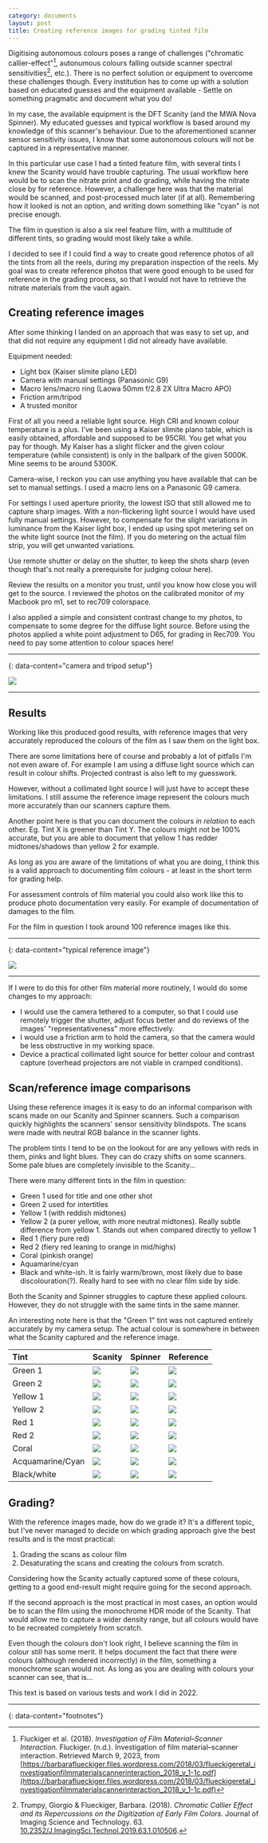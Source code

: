 ```yaml
---
category: documents
layout: post
title: Creating reference images for grading tinted film
---
```


Digitising autonomous colours poses a range of challenges ("chromatic callier-effect"[^1], autonumous colours falling outside scanner spectral sensitivities[^2], etc.). There is no perfect solution or equipment to overcome these challenges though. Every institution has to come up with a solution based on educated guesses and the equipment available - Settle on something pragmatic and document what you do!

In my case, the available equipment is the DFT Scanity (and the MWA Nova Spinner). My educated guesses and typical workflow is based around my knowledge of this scanner's behaviour. Due to the aforementioned scanner sensor sensitivity issues, I know that some autonomous colours will not be captured in a representative manner. 

In this particular use case I had a tinted feature film, with several tints I knew the Scanity would have trouble capturing. The usual workflow here would be to scan the nitrate print and do grading, while having the nitrate close by for reference. However, a challenge here was that the material would be scanned, and post-processed much later (if at all). Remembering how it looked is not an option, and writing down something like "cyan" is not precise enough.

The film in question is also a six reel feature film, with a multitude of different tints, so grading would most likely take a while. 

I decided to see if I could find a way to create good reference photos of all the tints from all the reels, during my preparation inspection of the reels. My goal was to create reference photos that were good enough to be used for reference in the grading process, so that I would not have to retrieve the nitrate materials from the vault again.
 
## Creating reference images
After some thinking I landed on an approach that was easy to set up, and that did not require any equipment I did not already have available.

Equipment needed:
- Light box (Kaiser slimite plano LED)
- Camera with manual settings (Panasonic G9)
- Macro lens/macro ring (Laowa 50mm f/2.8 2X Ultra Macro APO)
- Friction arm/tripod
- A trusted monitor

First of all you need a reliable light source. High CRI and known colour temperature is a plus. I’ve been using a Kaiser slimite plano table, which is easily obtained, affordable and supposed to be 95CRI. You get what you pay for though. My Kaiser has a slight flicker and the given colour temperature (while consistent) is only in the ballpark of the given 5000K. Mine seems to be around 5300K. 
 
Camera-wise, I reckon you can use anything you have available that can be set to manual settings. I used a macro lens on a Panasonic G9 camera. 

For settings I used aperture priority, the lowest ISO that still allowed me to capture  sharp images. With a non-flickering light source I would have used fully manual settings. However, to compensate for the slight variations in luminance from the Kaiser light box, I ended up using spot metering set on the white light source (not the film). If you do metering on the actual film strip, you will get unwanted variations. 

Use remote shutter or delay on the shutter, to keep the shots sharp (even though that's not really a prerequisite for judging colour here).
 
Review the results on a monitor you trust, until you know how close you will get to the source. I reviewed the photos on the calibrated monitor of my Macbook pro m1, set to rec709 colorspace. 

I also applied a simple and consistent contrast change to my photos, to compensate to some degree for the diffuse light source. Before using the photos applied a white point adjustment to D65, for grading in Rec709. You need to pay some attention to colour spaces here!

---
{: data-content="camera and tripod setup"}

![](/assets/img/reference-images/tripod.jpg)

---

## Results
Working like this produced good results, with reference images that very accurately reproduced the colours of the film as I saw them on the light box. 

There are some limitations here of course and probably a lot of pitfalls I'm not even aware of. For example I am using a diffuse light source which can result in colour shifts. Projected contrast is also left to my guesswork. 

However, without a collimated light source I will just have to accept these limitations. I still assume the reference image represent the colours much more accurately than our scanners capture them. 

Another point here is that you can document the colours *in relation* to each other. Eg. Tint X is greener than Tint Y. The colours might not be 100% accurate, but you are able to document that yellow 1 has redder midtones/shadows than yellow 2 for example. 

As long as you are aware of the limitations of what you are doing, I think this is a valid approach to documenting film colours - at least in the short term for grading help.

For assessment controls of film material you could also work like this to produce photo documentation very easily. For example of documentation of damages to the film. 

For the film in question I took around 100 reference images like this.

---
{: data-content="typical reference image"}

![](/assets/img/reference-images/reference.jpg)

---

If I were to do this for other film material more routinely, I would do some changes to my approach:
- I would use the camera tethered to a computer, so that I could use remotely trigger the shutter, adjust focus better and do reviews of the images' "representativeness" more effectively.
- I would use a friction arm to hold the camera, so that the camera would be less obstructive in my working space.
- Device a practical collimated light source for better colour and contrast capture (overhead projectors are not viable in cramped conditions).

## Scan/reference image comparisons

Using these reference images it is easy to do an informal comparison with scans made on our Scanity and Spinner scanners. Such a comparison quickly highlights the scanners' sensor sensitivity blindspots. The scans were made with neutral RGB balance in the scanner lights.
 
The problem tints I tend to be on the lookout for are any yellows with reds in them, pinks and light blues. They can do crazy shifts on some scanners. Some pale blues are completely invisible to the Scanity…

There were many different tints in the film in question:
- Green 1 used for title and one other shot
- Green 2 used for intertitles
- Yellow 1 (with reddish midtones)
- Yellow 2 (a purer yellow, with more neutral midtones). Really subtle difference from yellow 1. Stands out when compared directly to yellow 1
- Red 1 (fiery pure red)
- Red 2 (fiery red leaning to orange in mid/highs)
- Coral (pinkish orange)
- Aquamarine/cyan
- Black and white-ish. It is fairly warm/brown, most likely due to base discolouration(?). Really hard to see with no clear film side by side.

Both the Scanity and Spinner struggles to capture these applied colours. However, they do not struggle with the same tints in the same manner. 

An interesting note here is that the "Green 1" tint was not captured entirely accurately by my camera setup. The actual colour is somewhere in between what the Scanity captured and the reference image.

| Tint | Scanity | Spinner | Reference |
|:--|:--|:--|:--|
| Green 1 | ![](/assets/img/reference-images/scanity-green-1.png) | ![](/assets/img/reference-images/spinner-green-1.png) | ![](/assets/img/reference-images/ref-green-1.png) |
| Green 2 | ![](/assets/img/reference-images/scanity-green-2.png) | ![](/assets/img/reference-images/spinner-green-2.png) | ![](/assets/img/reference-images/ref-green-2.png) |
| Yellow 1 | ![](/assets/img/reference-images/scanity-yellow-1.png) | ![](/assets/img/reference-images/spinner-yellow-1.png) | ![](/assets/img/reference-images/ref-yellow-1.png) |
| Yellow 2 | ![](/assets/img/reference-images/scanity-yellow-2.png) | ![](/assets/img/reference-images/spinner-yellow-2.png) | ![](/assets/img/reference-images/ref-yellow-2.png) |
| Red 1 | ![](/assets/img/reference-images/scanity-red-1.png) | ![](/assets/img/reference-images/spinner-red-1.png) | ![](/assets/img/reference-images/ref-red-1.png) |
| Red 2 | ![](/assets/img/reference-images/scanity-red-2.png) | ![](/assets/img/reference-images/spinner-red-2.png) | ![](/assets/img/reference-images/ref-red-2.png) |
| Coral | ![](/assets/img/reference-images/scanity-coral-1.png) | ![](/assets/img/reference-images/spinner-coral-1.png) | ![](/assets/img/reference-images/ref-coral-1.png) |
| Acquamarine/Cyan | ![](/assets/img/reference-images/scanity-cyan-1.png) | ![](/assets/img/reference-images/spinner-cyan-1.png) | ![](/assets/img/reference-images/ref-cyan-1.png) |
| Black/white | ![](/assets/img/reference-images/scanity-bw-1.png) | ![](/assets/img/reference-images/spinner-bw-1.png) | ![](/assets/img/reference-images/ref-bw-1.png) |

## Grading?
With the reference images made, how do we grade it? It's a different topic, but I've never managed to decide on which grading approach give the best results and is the most practical: 

1. Grading the scans as colour film 
2. Desaturating the scans and creating the colours from scratch.

Considering how the Scanity actually captured some of these colours, getting to a good end-result might require going for the second approach. 

If the second approach is the most practical in most cases, an option would be to scan the film using the monochrome HDR mode of the Scanity. That would allow me to capture a wider density range, but all colours would have to be recreated completely from scratch.

Even though the colours don't look right, I believe scanning the film in colour still has some merit. It helps document the fact that there were colours (although rendered incorrectly) in the film, something a monochrome scan would not. As long as you are dealing with colours your scanner can see, that is...

This text is based on various tests and work I did in 2022.

---
{: data-content="footnotes"}

[^1]: Fluckiger et al. (2018). *Investigation of Film Material–Scanner Interaction.* Fluckiger. (n.d.). Investigation of film material–scanner interaction. Retrieved March 9, 2023, from [https://barbaraflueckiger.files.wordpress.com/2018/03/flueckigeretal_investigationfilmmaterialscannerinteraction_2018_v_1-1c.pdf](https://barbaraflueckiger.files.wordpress.com/2018/03/flueckigeretal_investigationfilmmaterialscannerinteraction_2018_v_1-1c.pdf)
[^2]: Trumpy, Giorgio & Flueckiger, Barbara. (2018). *Chromatic Callier Effect and its Repercussions on the Digitization of Early Film Colors.* Journal of Imaging Science and Technology. 63. [10.2352/J.ImagingSci.Technol.2019.63.1.010506](https://www.researchgate.net/publication/327937633_Chromatic_Callier_Effect_and_its_Repercussions_on_the_Digitization_of_Early_Film_Colors).



